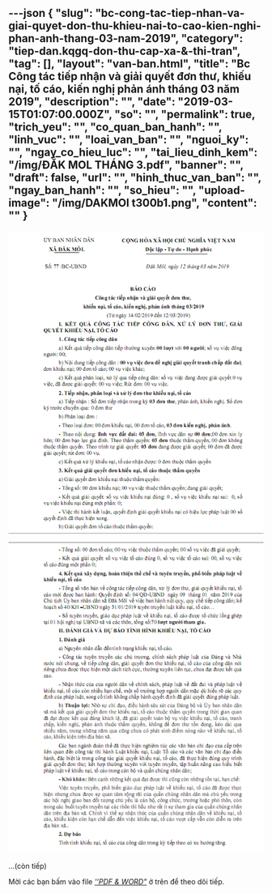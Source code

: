 ---json
{
    "slug": "bc-cong-tac-tiep-nhan-va-giai-quyet-don-thu-khieu-nai-to-cao-kien-nghi-phan-anh-thang-03-nam-2019",
    "category": "tiep-dan.kqgq-don-thu-cap-xa-&-thi-tran",
    "tag": [],
    "layout": "van-ban.html",
    "title": "Bc Công tác tiếp nhận và giải quyết đơn thư, khiếu nại, tố cáo, kiến nghị phản ánh tháng 03 năm 2019",
    "description": "",
    "date": "2019-03-15T01:07:00.000Z",
    "so": "",
    "permalink": true,
    "trich_yeu": "",
    "co_quan_ban_hanh": "",
    "linh_vuc": "",
    "loai_van_ban": "",
    "nguoi_ky": "",
    "ngay_co_hieu_luc": "",
    "tai_lieu_dinh_kem": "/img/ĐẮK MOL THÁNG 3.pdf",
    "banner": "",
    "draft": false,
    "url": "",
    "hinh_thuc_van_ban": "",
    "ngay_ban_hanh": "",
    "so_hieu": "",
    "upload-image": "/img/DAKMOl t300b1.png",
    "__content__": ""
}
---
<p><img alt="" src="/img/DAKMOl t300a1.png" /></p>

<p><img alt="" src="/img/DAKMOl t300b1.png" /></p>

<p>&hellip;(c&ograve;n tiếp)</p>

<p>Mời c&aacute;c bạn&nbsp;bấm v&agrave;o file&nbsp;<u><em>&#39;&#39;PDF &amp; WORD&quot;</em></u>&nbsp;ở tr&ecirc;n để theo d&otilde;i tiếp.</p>
